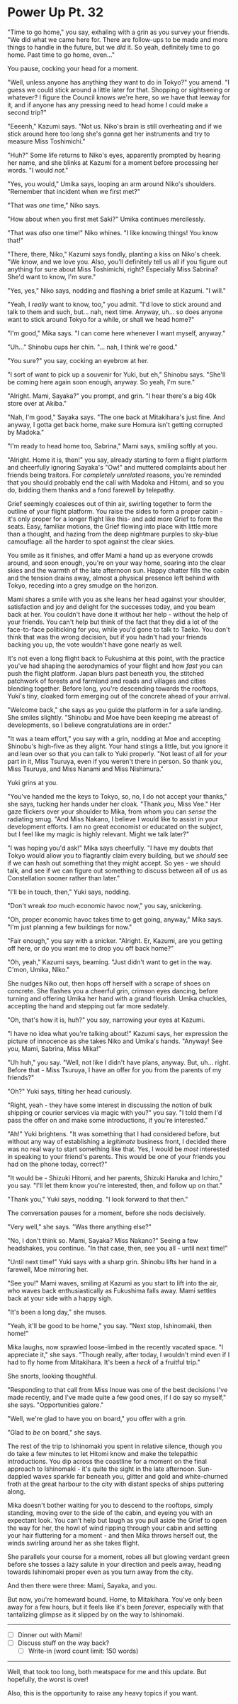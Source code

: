 # Power Up Pt. 32

"Time to go home," you say, exhaling with a grin as you survey your friends. "We did what we came here for. There are follow-ups to be made and more things to handle in the future, but we *did* it. So yeah, definitely time to go home. Past time to go home, even..."

You pause, cocking your head for a moment.

"Well, unless anyone has anything they want to do in Tokyo?" you amend. "I guess we could stick around a little later for that. Shopping or sightseeing or whatever? I figure the Council knows we're here, so we have that leeway for it, and if anyone has any pressing need to head home I could make a second trip?"

"Eeeenh," Kazumi says. "Not us. Niko's brain is still overheating and if we stick around here too long she's gonna get her instruments and try to measure Miss Toshimichi."

"Huh?" Some life returns to Niko's eyes, apparently prompted by hearing her name, and she blinks at Kazumi for a moment before processing her words. "I would *not*."

"Yes, you would," Umika says, looping an arm around Niko's shoulders. "Remember that incident when we first met?"

"That was *one* time," Niko says.

"How about when you first met Saki?" Umika continues mercilessly.

"That was *also* one time!" Niko whines. "I like knowing things! You know that!"

"There, there, Niko," Kazumi says fondly, planting a kiss on Niko's cheek. "We know, and we love you. Also, you'll definitely tell us all if you figure out anything for sure about Miss Toshimichi, right? Especially Miss Sabrina? She'd want to know, I'm sure."

"Yes, yes," Niko says, nodding and flashing a brief smile at Kazumi. "I will."

"Yeah, I *really* want to know, too," you admit. "I'd love to stick around and talk to them and such, but... nah, next time. Anyway, uh... so does anyone want to stick around Tokyo for a while, or shall we head home?"

"I'm good," Mika says. "I can come here whenever I want myself, anyway."

"Uh..." Shinobu cups her chin. "... nah, I think we're good."

"You sure?" you say, cocking an eyebrow at her.

"I sort of want to pick up a souvenir for Yuki, but eh," Shinobu says. "She'll be coming here again soon enough, anyway. So yeah, I'm sure."

"Alright. Mami, Sayaka?" you prompt, and grin. "I hear there's a big 40k store over at Akiba."

"Nah, I'm good," Sayaka says. "The one back at Mitakihara's just fine. And anyway, I gotta get back home, make sure Homura isn't getting corrupted by Madoka."

"I'm ready to head home too, Sabrina," Mami says, smiling softly at you.

"Alright. Home it is, then!" you say, already starting to form a flight platform and cheerfully ignoring Sayaka's "Ow!" and muttered complaints about her friends being traitors. For *completely unrelated* reasons, you're reminded that you should probably end the call with Madoka and Hitomi, and so you do, bidding them thanks and a fond farewell by telepathy.

Grief seemingly coalesces out of thin air, swirling together to form the outline of your flight platform. You raise the sides to form a proper cabin -it's only proper for a longer flight like this- and add more Grief to form the seats. Easy, familiar motions, the Grief flowing into place with little more than a thought, and hazing from the deep nightmare purples to sky-blue camouflage: all the harder to spot against the clear skies.

You smile as it finishes, and offer Mami a hand up as everyone crowds around, and soon enough, you're on your way home, soaring into the clear skies and the warmth of the late afternoon sun. Happy chatter fills the cabin and the tension drains away, almost a physical presence left behind with Tokyo, receding into a grey smudge on the horizon.

Mami shares a smile with you as she leans her head against your shoulder, satisfaction and joy and delight for the successes today, and you beam back at her. You couldn't have done it without her help - without the help of your friends. You can't help but think of the fact that they did a lot of the face-to-face politicking for you, while you'd gone to talk to Taeko. You don't think that was the wrong decision, but if you hadn't had your friends backing you up, the vote wouldn't have gone nearly as well.

It's not even a long flight back to Fukushima at this point, with the practice you've had shaping the aerodynamics of your flight and how *fast* you can push the flight platform. Japan blurs past beneath you, the stitched patchwork of forests and farmland and roads and villages and cities blending together. Before long, you're descending towards the rooftops, Yuki's tiny, cloaked form emerging out of the concrete ahead of your arrival.

"Welcome back," she says as you guide the platform in for a safe landing. She smiles slightly. "Shinobu and Moe have been keeping me abreast of developments, so I believe congratulations are in order."

"It was a team effort," you say with a grin, nodding at Moe and accepting Shinobu's high-five as they alight. Your hand stings a little, but you ignore it and lean over so that you can talk to Yuki properly. "Not least of all for *your* part in it, Miss Tsuruya, even if you weren't there in person. So thank you, Miss Tsuruya, and Miss Nanami and Miss Nishimura."

Yuki grins at you.

"You've handed me the keys to Tokyo, so, no, I do not accept your thanks," she says, tucking her hands under her cloak. "Thank *you*, Miss Vee." Her gaze flickers over your shoulder to Mika, from whom you can *sense* the radiating smug. "And Miss Nakano, I believe I would like to assist in your development efforts. I am no great economist or educated on the subject, but I feel like my magic is highly relevant. Might we talk later?"

"I was hoping you'd ask!" Mika says cheerfully. "I have my doubts that Tokyo would allow you to flagrantly claim every building, but we *should* see if we can hash out something that they might accept. So yes - we should talk, and see if we can figure out something to discuss between all of us as Constellation sooner rather than later."

"I'll be in touch, then," Yuki says, nodding.

"Don't wreak *too* much economic havoc now," you say, snickering.

"Oh, proper economic havoc takes time to get going, anyway," Mika says. "I'm just planning a few buildings for now."

"Fair enough," you say with a snicker. "Alright. Er, Kazumi, are you getting off here, or do you want me to drop you off back home?"

"Oh, yeah," Kazumi says, beaming. "Just didn't want to get in the way. C'mon, Umika, Niko."

She nudges Niko out, then hops off herself with a scrape of shoes on concrete. She flashes you a cheerful grin, crimson eyes dancing, before turning and offering Umika her hand with a grand flourish. Umika chuckles, accepting the hand and stepping out far more sedately.

"Oh, that's how it is, huh?" you say, narrowing your eyes at Kazumi.

"I have no idea what you're talking about!" Kazumi says, her expression the picture of innocence as she takes Niko and Umika's hands. "Anyway! See you, Mami, Sabrina, Miss Mika!"

"Uh huh," you say. "Well, not like I didn't have plans, anyway. But, uh... right. Before that - Miss Tsuruya, I have an offer for you from the parents of my friends?"

"Oh?" Yuki says, tilting her head curiously.

"Right, yeah - they have some interest in discussing the notion of bulk shipping or courier services via magic with you?" you say. "I told them I'd pass the offer on and make some introductions, if you're interested."

"Ah!" Yuki brightens. "It was something that I had considered before, but without any way of establishing a *legitimate* business front, I decided there was no real way to start something like that. Yes, I would be *most* interested in speaking to your friend's parents. This would be one of your friends you had on the phone today, correct?"

"It would be - Shizuki Hitomi, and her parents, Shizuki Haruka and Ichiro," you say. "I'll let them know you're interested, then, and follow up on that."

"Thank you," Yuki says, nodding. "I look forward to that then."

The conversation pauses for a moment, before she nods decisively.

"Very well," she says. "Was there anything else?"

"No, I don't think so. Mami, Sayaka? Miss Nakano?" Seeing a few headshakes, you continue. "In that case, then, see you all - until next time!"

"Until next time!" Yuki says with a sharp grin. Shinobu lifts her hand in a farewell, Moe mirroring her.

"See you!" Mami waves, smiling at Kazumi as you start to lift into the air, who waves back enthusiastically as Fukushima falls away. Mami settles back at your side with a happy sigh.

"It's been a long day," she muses.

"Yeah, it'll be good to be home," you say. "Next stop, Ishinomaki, then home!"

Mika laughs, now sprawled loose-limbed in the recently vacated space. "I appreciate it," she says. "Though really, after today, I wouldn't mind even if I had to fly home from Mitakihara. It's been a *heck* of a fruitful trip."

She snorts, looking thoughtful.

"Responding to that call from Miss Inoue was one of the best decisions I've made recently, and I've made quite a few good ones, if I do say so myself," she says. "Opportunities galore."

"Well, we're glad to have you on board," you offer with a grin.

"Glad to *be* on board," she says.

The rest of the trip to Ishinomaki you spent in relative silence, though you do take a few minutes to let Hitomi know and make the telepathic introductions. You dip across the coastline for a moment on the final approach to Ishinomaki - it's quite the sight in the late afternoon. Sun-dappled waves sparkle far beneath you, glitter and gold and white-churned froth at the great harbour to the city with distant specks of ships puttering along.

Mika doesn't bother waiting for you to descend to the rooftops, simply standing, moving over to the side of the cabin, and eyeing you with an expectant look. You can't help but laugh as you pull aside the Grief to open the way for her, the howl of wind ripping through your cabin and setting your hair fluttering for a moment - and then Mika throws herself out, the winds swirling around her as she takes flight.

She parallels your course for a moment, robes all but glowing verdant green before she tosses a lazy salute in your direction and peels away, heading towards Ishinomaki proper even as you turn away from the city.

And then there were three: Mami, Sayaka, and you.

But now, you're homeward bound. Home, to Mitakihara. You've only been away for a few hours, but it feels like it's been *forever*, especially with that tantalizing glimpse as it slipped by on the way to Ishinomaki.

---

- [ ] Dinner out with Mami!
- [ ] Discuss stuff on the way back?
  - [ ] Write-in (word count limit: 150 words)

---

Well, that took too long, both meatspace for me and this update. But hopefully, the worst is over!

Also, this is the opportunity to raise any heavy topics if you want.
